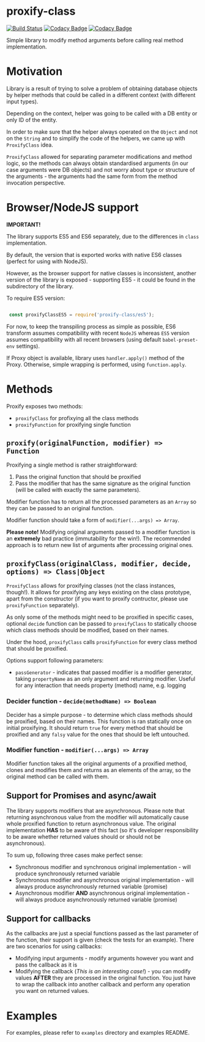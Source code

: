 # proxify-class
[![Build Status](https://travis-ci.org/SzybkiSasza/proxify-class.svg?branch=develop)](https://travis-ci.org/SzybkiSasza/proxify-class)
[![Codacy Badge](https://api.codacy.com/project/badge/Grade/686fbd2f8b274a6fba02c710b9d33561)](https://www.codacy.com/app/SzybkiSasza/proxify-class?utm_source=github.com&amp;utm_medium=referral&amp;utm_content=SzybkiSasza/proxify-class&amp;utm_campaign=Badge_Grade)
[![Codacy Badge](https://api.codacy.com/project/badge/Coverage/686fbd2f8b274a6fba02c710b9d33561)](https://www.codacy.com/app/SzybkiSasza/proxify-class?utm_source=github.com&amp;utm_medium=referral&amp;utm_content=SzybkiSasza/proxify-class&amp;utm_campaign=Badge_Coverage)

Simple library to modify method arguments before calling real method implementation.

# Motivation

Library is a result of trying to solve a problem of obtaining database objects by helper methods that could be called in a different context (with different input types).

Depending on the context, helper was going to be called with a DB entity or only ID of the entity.

In order to make sure that the helper always operated on the `Object` and not on the `String` and to simplify the code of the helpers, we came up with `ProxifyClass` idea.

`ProxifyClass` allowed for separating parameter modifications and method logic, so the methods can always obtain standardised arguments (in our case arguments were DB objects) and not worry about type or structure of the arguments - the arguments had the same form from the method invocation perspective.

# Browser/NodeJS support

**IMPORTANT!**

The library supports ES5 and ES6 separately, due to the differences in `class` implementation.

By default, the version that is exported works with native ES6 classes (perfect for using with NodeJS).

However, as the browser support for native classes is inconsistent, another version of the library is exposed - supporting ES5 - it could be found in the subdirectory of the library.

To require ES5 version:

```javascript

 const proxifyClassES5 = require('proxify-class/es5');
```

For now, to keep the transpiling process as simple as possible, ES6 transform assumes compatibility with recent `NodeJS` whereas `ES5` version assumes compatibility with all recent browsers (using default `babel-preset-env` settings).

If Proxy object is available, library uses `handler.apply()` method of the Proxy. Otherwise, simple wrapping is performed, using `function.apply`.

# Methods

Proxify exposes two methods:
  - `proxifyClass` for profixying all the class methods
  - `proxifyFunction` for proxifying single function

## `proxify(originalFunction, modifier) => Function`

Proxifying a single method is rather straightforward:

1. Pass the original function that should be proxified
2. Pass the modifier that has the same signature as the original function (will be called with exactly the same parameters).

Modifier function has to return all the processed parameters as an `Array` so they can be passed to an original function.

Modifier function should take a form of `modifier(...args) => Array`.

**Please note!** Modifying original arguments passed to a modifier function is an **extremely** bad practice (immutability for the win!). The recommended approach is to return new list of arguments after processing original ones.

## `proxifyClass(originalClass, modifier, decide, options) => Class|Object`

`ProxifyClass` allows for proxifying classes (not the class instances, though!). It allows for proxifying any keys existing on the class prototype, apart from the constructor (if you want to proxify contructor, please use `proxifyFunction` separately).

As only some of the methods might need to be proxified in specific cases, optional `decide` function can be passed to `proxifyClass` to statically choose which class methods should be modified, based on their names.

Under the hood, `proxifyClass` calls `proxifyFunction` for every class method that should be proxified.

Options support following parameters:

 - `passGenerator` - indicates that passed modifier is a modifier generator, taking `propertyName` as an only argument and returning  modifier. Useful for any interaction that needs property (method) name, e.g. logging

### Decider function - `decide(methodName) => Boolean`

Decider has a simple purpose - to determine which class methods should be proxified, based on their names. This function is ran statically once on initial proxifying. It should return `true` for every method that should be proxified and any `falsy` value for the ones that should be left untouched.

### Modifier function - `modifier(...args) => Array`

Modifier function takes all the original arguments of a proxified method, clones and modifies them and returns as an elements of the array, so the original method can be called with them.

## Support for Promises and async/await

The library supports modifiers that are asynchronous. Please note that returning asynchronous value from the modifier will automatically cause whole proxified function to return asynchronous value. The original implementation **HAS** to be aware of this fact (so it's developer responsibility to be aware whether returned values should or should not be asynchronous).

To sum up, following three cases make perfect sense:

- Synchronous modifier and synchronous original implementation - will produce synchronously returned variable
- Synchronous modifier and asynchronous original implementation - will always produce asynchronously returned variable (promise)
- Asynchronous modifier **AND** asynchronous original implementation - will always produce asynchronously returned variable (promise)

## Support for callbacks

As the callbacks are just a special functions passed as the last parameter of the function, their support is given (check the tests for an example). There are two scenarios for using callbacks:

- Modifying input arguments - modify arguments however you want and pass the callback as it is
- Modifying the callback (*This is an interesting case!*) - you can modify values **AFTER** they are processed in the original function. You just have to wrap the callback into another callback and perform any operation you want on returned values.

# Examples

For examples, please refer to `examples` directory and examples README.
